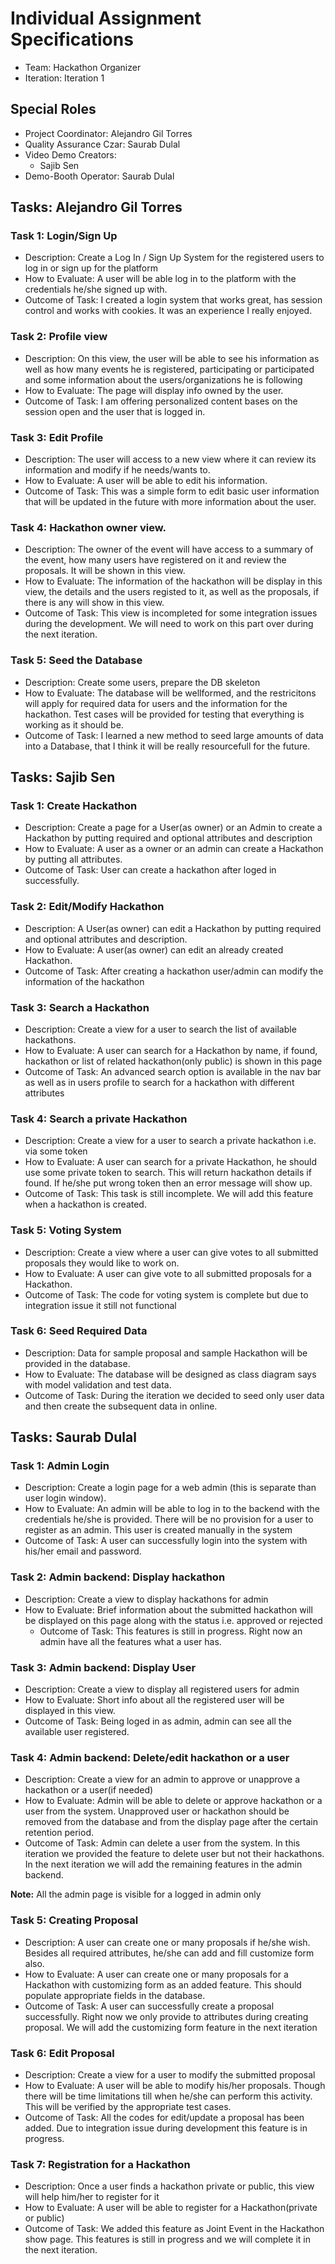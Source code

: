 # Individual Assignment Specifications

- Team: Hackathon Organizer
- Iteration: Iteration 1

## Special Roles

- Project Coordinator: Alejandro Gil Torres 
- Quality Assurance Czar: Saurab Dulal
- Video Demo Creators:
  - Sajib Sen
- Demo-Booth Operator: Saurab Dulal

## Tasks: Alejandro Gil Torres

### Task 1: Login/Sign Up
- Description: Create a Log In / Sign Up System for the registered users to log in or sign up for the platform
- How to Evaluate: A user will be able log in to the platform with the credentials he/she signed up with.
- Outcome of Task: I created a login system that works great, has session control and works with cookies. It was an experience I really enjoyed. 

### Task 2: Profile view
- Description: On this view, the user will be able to see his information as well as how many events he is registered, participating or participated and some information about the users/organizations he is following
- How to Evaluate: The page will display info owned by the user.
- Outcome of Task: I am offering personalized content bases on the session open and the user that is logged in.

### Task 3: Edit Profile
- Description: The user will access to a new view where it can review its information and modify if he needs/wants to.
- How to Evaluate: A user will be able to edit his information.
- Outcome of Task: This was a simple form to edit basic user information that will be updated in the future with more information about the user.

### Task 4: Hackathon owner view.
- Description: The owner of the event will have access to a summary of the event, how many users have registered on it and review the proposals. It will be shown in this view.
- How to Evaluate: The information of the hackathon will be display in this view, the details and the users registed to it, as well as the proposals, if there is any will show in this view.
- Outcome of Task: This view is incompleted for some integration issues during the development. We will need to work on this part over during the next iteration.

### Task 5: Seed the Database
- Description: Create some users, prepare the DB skeleton
- How to Evaluate: The database will be wellformed, and the restricitons will apply  for required data for users and the information for the hackathon. Test cases will be provided for testing that everything is working as it should be.
- Outcome of Task: I learned a new method to seed large amounts of data into a Database, that I think it will be really resourcefull for the future.

## Tasks: Sajib Sen

### Task 1: Create Hackathon 
- Description: Create a page for a User(as owner) or an Admin to create a Hackathon by putting required and optional attributes and description
- How to Evaluate: A user as a owner or an admin can create a Hackathon by putting all attributes.
- Outcome of Task: User can create a hackathon after loged in successfully.

### Task 2: Edit/Modify Hackathon 
- Description: A User(as owner) can edit a Hackathon by putting required and optional attributes and description.
- How to Evaluate: A user(as owner) can edit an already created Hackathon.
- Outcome of Task: After creating a hackathon user/admin can modify the information of the hackathon

### Task 3: Search a Hackathon
- Description: Create a view for a user to search the list of available hackathons. 
- How to Evaluate: A user can search for a Hackathon by name, if found, hackathon or list of related hackathon(only public) is shown in this page
- Outcome of Task: An advanced search option is available in the nav bar as well as in users profile to search for a hackathon with different attributes

### Task 4: Search a private Hackathon
- Description: Create a view for a user to search a private hackathon i.e. via some token
- How to Evaluate: A user can search for a private Hackathon, he should use some private token to search. This will return hackathon details if found. If he/she put wrong token then an error message will show up.
- Outcome of Task: This task is still incomplete. We will add this feature when a hackathon is created.

### Task 5: Voting System
- Description: Create a view where a user can give votes to all submitted proposals they would like to work on.
- How to Evaluate: A user can give vote to all submitted proposals for a Hackathon.
- Outcome of Task: The code for voting system is complete but due to integration issue it still not functional

### Task 6: Seed Required Data
- Description: Data for sample proposal and sample Hackathon will be provided in the database.
- How to Evaluate: The database will be designed as class diagram says with model validation and test data.
- Outcome of Task: During the iteration we decided to seed only user data and then create the subsequent data in online. 

## Tasks: Saurab Dulal

### Task 1: Admin Login
- Description: Create a login page for a web admin (this is separate than user login window). 
- How to Evaluate: An admin will be able to log in to the backend with the credentials he/she is provided. There will be no provision for a user to register as an admin. This user is created manually in the system
- Outcome of Task: A user can successfully login into the system with his/her email and password.

### Task 2: Admin backend: Display hackathon
- Description: Create a view to display hackathons for admin
- How to Evaluate: Brief information about the submitted hackathon will be displayed on this page along with the status i.e. approved or rejected
    - Outcome of Task: This features is still in progress. Right now an admin have all the features what a user has.

### Task 3: Admin backend: Display User
- Description: Create a view to display all registered users for admin
- How to Evaluate: Short info about all the registered user will be displayed in this view. 
- Outcome of Task: Being loged in as admin, admin can see all the available user registered.

### Task 4: Admin backend: Delete/edit hackathon or a user
- Description: Create a view for an admin to approve or unapprove a hackathon or a user(if needed)
- How to Evaluate: Admin will be able to delete or approve hackathon or a user from the system. Unapproved user or hackathon
should be removed from the database and from the display page after the certain retention period.  
- Outcome of Task: Admin can delete a user from the system. In this iteration we provided the feature to delete user but not their hackathons. In the next iteration we will add the remaining features in the admin backend.

**Note:** All the admin page is visible for a logged in admin only

### Task 5: Creating Proposal 
- Description: A user can create one or many proposals if he/she wish. Besides all required attributes, he/she can add and fill customize form also.
- How to Evaluate: A user can create one or many proposals for a Hackathon with customizing form as an added feature. This should populate appropriate fields in the database. 
- Outcome of Task: A user can successfully create a proposal successfully. Right now we only provide to attributes during creating proposal. We will add the customizing form feature in the next iteration

### Task 6: Edit Proposal
- Description: Create a view for a user to modify the submitted proposal  
- How to Evaluate: A user will be able to modify his/her proposals. Though there will be time limitations till when he/she can perform this activity. This will be verified by the appropriate test cases.
- Outcome of Task: All the codes for edit/update a proposal has been added. Due to integration issue during development this feature is in progress.

### Task 7: Registration for a Hackathon
- Description: Once a user finds a hackathon private or public, this view will help him/her to register for it 
- How to Evaluate: A user will be able to register for a Hackathon(private or public)
- Outcome of Task: We added this feature as Joint Event in the Hackathon show page. This features is still in progress and we will complete it in the next iteration.
